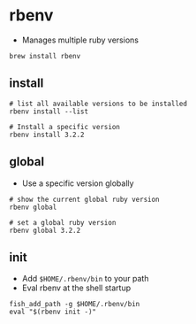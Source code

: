 # rbenv

- Manages multiple ruby versions

```shell
brew install rbenv

```

## install

```shell
# list all available versions to be installed
rbenv install --list

# Install a specific version
rbenv install 3.2.2
```

## global

- Use a specific version globally

```shell
# show the current global ruby version
rbenv global

# set a global ruby version
rbenv global 3.2.2
```

## init

- Add `$HOME/.rbenv/bin` to your path
- Eval rbenv at the shell startup

```shell
fish_add_path -g $HOME/.rbenv/bin
eval "$(rbenv init -)"
```
